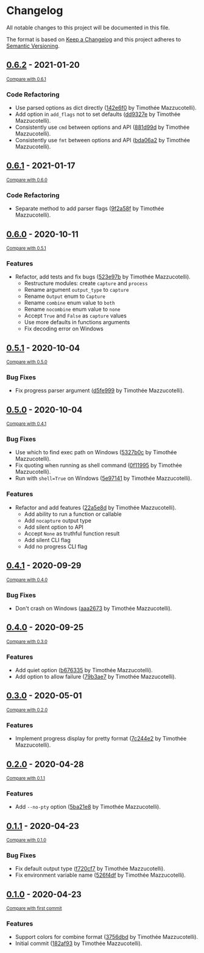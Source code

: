 # Changelog
All notable changes to this project will be documented in this file.

The format is based on [Keep a Changelog](http://keepachangelog.com/en/1.0.0/)
and this project adheres to [Semantic Versioning](http://semver.org/spec/v2.0.0.html).

<!-- insertion marker -->
## [0.6.2](https://github.com/pawamoy/failprint/releases/tag/0.6.2) - 2021-01-20

<small>[Compare with 0.6.1](https://github.com/pawamoy/failprint/compare/0.6.1...0.6.2)</small>

### Code Refactoring
- Use parsed options as dict directly ([142e6f0](https://github.com/pawamoy/failprint/commit/142e6f08b71c5d89b0fe041af3bfe2d7309d43fd) by Timothée Mazzucotelli).
- Add option in `add_flags` not to set defaults ([dd9327e](https://github.com/pawamoy/failprint/commit/dd9327ee55425a4a3f08c470d41b5ef419c0bd8b) by Timothée Mazzucotelli).
- Consistently use `cmd` between options and API ([881d99d](https://github.com/pawamoy/failprint/commit/881d99d663ecd82d1178bf24a71de35a4e512a4d) by Timothée Mazzucotelli).
- Consistently use `fmt` between options and API ([bda06a2](https://github.com/pawamoy/failprint/commit/bda06a2819c27470ec902eacb85632812c4ce4e7) by Timothée Mazzucotelli).


## [0.6.1](https://github.com/pawamoy/failprint/releases/tag/0.6.1) - 2021-01-17

<small>[Compare with 0.6.0](https://github.com/pawamoy/failprint/compare/0.6.0...0.6.1)</small>

### Code Refactoring
- Separate method to add parser flags ([9f2a58f](https://github.com/pawamoy/failprint/commit/9f2a58fea80aea77aaf88144ec430cbcc94d8d75) by Timothée Mazzucotelli).


## [0.6.0](https://github.com/pawamoy/failprint/releases/tag/0.6.0) - 2020-10-11

<small>[Compare with 0.5.1](https://github.com/pawamoy/failprint/compare/0.5.1...0.6.0)</small>

### Features
- Refactor, add tests and fix bugs ([523e97b](https://github.com/pawamoy/failprint/commit/523e97bc2f2fe4db02a3db8373229244a5ff74e6) by Timothée Mazzucotelli).
    - Restructure modules: create `capture` and `process`
    - Rename argument `output_type` to `capture`
    - Rename `Output` enum to `Capture`
    - Rename `combine` enum value to `both`
    - Rename `nocombine` enum value to `none`
    - Accept `True` and `False` as `capture` values
    - Use more defaults in functions arguments
    - Fix decoding error on Windows


## [0.5.1](https://github.com/pawamoy/failprint/releases/tag/0.5.1) - 2020-10-04

<small>[Compare with 0.5.0](https://github.com/pawamoy/failprint/compare/0.5.0...0.5.1)</small>

### Bug Fixes
- Fix progress parser argument ([d5fe999](https://github.com/pawamoy/failprint/commit/d5fe999645388b42c06b33c75628aa9478d972db) by Timothée Mazzucotelli).


## [0.5.0](https://github.com/pawamoy/failprint/releases/tag/0.5.0) - 2020-10-04

<small>[Compare with 0.4.1](https://github.com/pawamoy/failprint/compare/0.4.1...0.5.0)</small>

### Bug Fixes
- Use which to find exec path on Windows ([5327b0c](https://github.com/pawamoy/failprint/commit/5327b0c8fc9ed45b352383142560728013f0d8ec) by Timothée Mazzucotelli).
- Fix quoting when running as shell command ([0f11995](https://github.com/pawamoy/failprint/commit/0f119954fe1c7f8d59c28aac1a0bd392c14675c7) by Timothée Mazzucotelli).
- Run with `shell=True` on Windows ([5e97141](https://github.com/pawamoy/failprint/commit/5e97141fa9c2f351ea513c7146230ff1179c75f2) by Timothée Mazzucotelli).

### Features
- Refactor and add features ([22a5e8d](https://github.com/pawamoy/failprint/commit/22a5e8d4acda90134cadf80b11878ad60e95eee5) by Timothée Mazzucotelli).
    - Add ability to run a function or callable
    - Add `nocapture` output type
    - Add silent option to API
    - Accept `None` as truthful function result
    - Add silent CLI flag
    - Add no progress CLI flag


## [0.4.1](https://github.com/pawamoy/failprint/releases/tag/0.4.1) - 2020-09-29

<small>[Compare with 0.4.0](https://github.com/pawamoy/failprint/compare/0.4.0...0.4.1)</small>

### Bug Fixes
- Don't crash on Windows ([aaa2673](https://github.com/pawamoy/failprint/commit/aaa2673177fae6fffa90dfea15ed27599058191a) by Timothée Mazzucotelli).


## [0.4.0](https://github.com/pawamoy/failprint/releases/tag/0.4.0) - 2020-09-25

<small>[Compare with 0.3.0](https://github.com/pawamoy/failprint/compare/0.3.0...0.4.0)</small>

### Features
- Add quiet option ([b676335](https://github.com/pawamoy/failprint/commit/b676335f4bfb960259c66dbe6d6b942f8cdcc916) by Timothée Mazzucotelli).
- Add option to allow failure ([79b3ae7](https://github.com/pawamoy/failprint/commit/79b3ae719888eddab1e8ff0040e15e32e4976002) by Timothée Mazzucotelli).


## [0.3.0](https://github.com/pawamoy/failprint/releases/tag/0.3.0) - 2020-05-01

<small>[Compare with 0.2.0](https://github.com/pawamoy/failprint/compare/0.2.0...0.3.0)</small>

### Features
- Implement progress display for pretty format ([7c244e2](https://github.com/pawamoy/failprint/commit/7c244e25d10a5db25caf9329ff1f4ec079d117d2) by Timothée Mazzucotelli).


## [0.2.0](https://github.com/pawamoy/failprint/releases/tag/0.2.0) - 2020-04-28

<small>[Compare with 0.1.1](https://github.com/pawamoy/failprint/compare/0.1.1...0.2.0)</small>

### Features
- Add `--no-pty` option ([5ba21e8](https://github.com/pawamoy/failprint/commit/5ba21e8662081a6db2d02b8c685896c925532a0c) by Timothée Mazzucotelli).

## [0.1.1](https://github.com/pawamoy/failprint/releases/tag/0.1.1) - 2020-04-23

<small>[Compare with 0.1.0](https://github.com/pawamoy/failprint/compare/0.1.0...0.1.1)</small>

### Bug Fixes
- Fix default output type ([f720cf7](https://github.com/pawamoy/failprint/commit/f720cf7b31ae7c7e25f16818769d55b5eed25b25) by Timothée Mazzucotelli).
- Fix environment variable name ([526f4df](https://github.com/pawamoy/failprint/commit/526f4df43c3bf68ad0d6b3338dd7a0b940ecccb3) by Timothée Mazzucotelli).

## [0.1.0](https://github.com/pawamoy/failprint/releases/tag/0.1.0) - 2020-04-23

<small>[Compare with first commit](https://github.com/pawamoy/failprint/compare/182af93b01611781bebd4c859d71a39fe73af1c5...0.1.0)</small>

### Features
- Support colors for combine format ([3756dbd](https://github.com/pawamoy/failprint/commit/3756dbde445625331b5e274fffc2c9e1ec1e49ca) by Timothée Mazzucotelli).
- Initial commit ([182af93](https://github.com/pawamoy/failprint/commit/182af93b01611781bebd4c859d71a39fe73af1c5) by Timothée Mazzucotelli).
